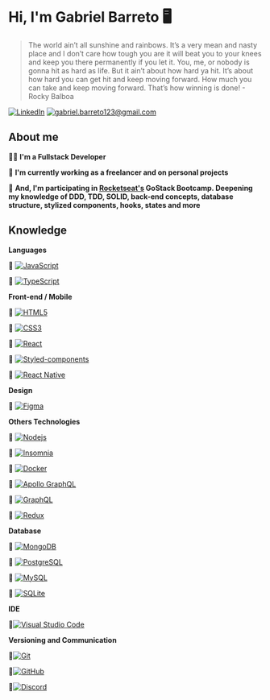 # Hi, I'm Gabriel Barreto 🖥

> The world ain’t all sunshine and rainbows. It’s a very mean and nasty place and I don’t care how tough you are it will beat you to your knees and keep you there permanently if you let it. You, me, or nobody is gonna hit as hard as life. But it ain’t about how hard ya hit. It’s about how hard you can get hit and keep moving forward. How much you can take and keep moving forward. That’s how winning is done! - Rocky Balboa

[![LinkedIn](https://img.shields.io/static/v1?label=LinkedIn&message=%20&color=blue&logo=LinkedIn&style=flat-square&logoColor=white)](https://www.linkedin.com/in/gabriel-barreto-de-oliveira-aba6a51b0/)
[![gabriel.barreto123@gmail.com](https://img.shields.io/static/v1?label=gabriel.barreto123@gmail.com&message=%20&color=red&logo=Gmail&style=flat-square&logoColor=white)](https://github.com/gabrielbarretoo/)

## About me

:man_technologist: <strong>I'm a Fullstack Developer</strong>

🔭 <strong>I'm currently working as a freelancer and on personal projects</strong>

🚀 **And, I'm participating in [Rocketseat's](https://rocketseat.com.br/) GoStack Bootcamp. Deepening my knowledge of DDD, TDD, SOLID, back-end concepts, database structure, stylized components, hooks, states and more**

## Knowledge

**Languages**

📌 [![JavaScript](https://img.shields.io/badge/-JavaScript-black?style=flat&logo=javascript&link=https://github.com/gabrielbarretoo/)](https://github.com/gabrielbarretoo/)

📌 [![TypeScript](https://img.shields.io/badge/-TypeScript-007ACC?style=flat&logo=typescript&link=https://github.com/gabrielbarretoo/)](https://github.com/gabrielbarretoo/)


**Front-end / Mobile**

📌 [![HTML5](https://img.shields.io/badge/-HTML5-E34F26?style=flat&logo=html5&logoColor=white&link=https://github.com/gabrielbarretoo/)](https://github.com/gabrielbarretoo/)

📌 [![CSS3](https://img.shields.io/badge/-CSS3-1572B6?style=flat&logo=css3&link=https://github.com/gabrielbarretoo/)](https://github.com/gabrielbarretoo/)

📌 [![React](https://img.shields.io/badge/-React-black?style=flat&logo=react&link=https://github.com/ildaneta/)](https://github.com/gabrielbarretoo/)

📌 [![Styled-components](https://img.shields.io/badge/-Styled%20Components-pink?style=flat&logo=styled-components)](https://github.com/gabrielbarretoo/)

📌 [![React Native](https://img.shields.io/badge/-ReactNative-black?style=flat&logo=react)](https://github.com/gabrielbarretoo/)

**Design**

📌 [![Figma](https://img.shields.io/badge/-Figma-ffbaba?style=flat&logo=figma)](https://github.com/gabrielbarretoo/)

**Others Technologies**

📌 [![Nodejs](https://img.shields.io/badge/-Nodejs-black?style=flat&logo=Node.js&link=https://github.com/gabrielbarretoo/)](https://github.com/gabrielbarretoo/)

📌 [![Insomnia](https://img.shields.io/badge/-Insomnia-5849BE?style=flat&logo=Insomnia&link=https://github.com/gabrielbarretoo/)](https://github.com/gabrielbarretoo/)

📌 [![Docker](https://img.shields.io/badge/-Docker-black?style=flat&logo=docker&link=https://github.com/gabrielbarretoo/)](https://github.com/gabrielbarretoo/)

📌 [![Apollo GraphQL](https://img.shields.io/badge/-Apollo%20GraphQL-311C87?style=flat&logo=apollo-graphql&link=https://github.com/gabrielbarretoo/)](https://github.com/gabrielbarretoo/)

📌 [![GraphQL](https://img.shields.io/badge/-GraphQL-E10098?style=flat&logo=graphql&link=https://github.com/gabrielbarretoo/)](https://github.com/gabrielbarretoo/)

📌 [![Redux](https://img.shields.io/badge/-Redux-764ABC?style=flat&logo=redux&link=https://github.com/gabrielbarretoo/)](https://github.com/gabrielbarretoo/)

**Database**

📌 [![MongoDB](https://img.shields.io/badge/-MongoDB-black?style=flat&logo=mongodb&link=https://github.com/gabrielbarretoo/)](https://github.com/gabrielbarretoo/)

📌 [![PostgreSQL](https://img.shields.io/badge/-PostgreSQL-336791?style=flat&logo=postgresql&link=https://github.com/gabrielbarretoo/)](https://github.com/gabrielbarretoo/)

📌 [![MySQL](https://img.shields.io/badge/-MySQL-a0c4db?style=flat&logo=mysql&link=https://github.com/gabrielbarretoo/)](https://github.com/gabrielbarretoo/)

📌 [![SQLite](https://img.shields.io/badge/-SQLite-003B57?style=flat&logo=sqlite&link=https://github.com/gabrielbarretoo/)](https://github.com/gabrielbarretoo/)

**IDE**

📌[![Visual Studio Code](https://img.shields.io/badge/-Visual%20Studio%20Code-007ACC?style=flat&logo=VisualStudioCode&link=https://github.com/gabrielbarretoo/)](https://github.com/gabrielbarretoo/)

**Versioning and Communication**

📌[![Git](https://img.shields.io/badge/-Git-black?style=flat&logo=git&link=https://github.com/gabrielbarretoo/)](https://github.com/gabrielbarretoo/)

📌[![GitHub](https://img.shields.io/badge/-GitHub-181717?style=flat&logo=github&link=https://github.com/gabrielbarretoo/)](https://github.com/gabrielbarretoo/)

📌[![Discord](https://img.shields.io/badge/-Discord-000000?style=flat&logo=Discord&link=https://github.com/gabrielbarretoo/)](https://github.com/gabrielbarretoo/)


